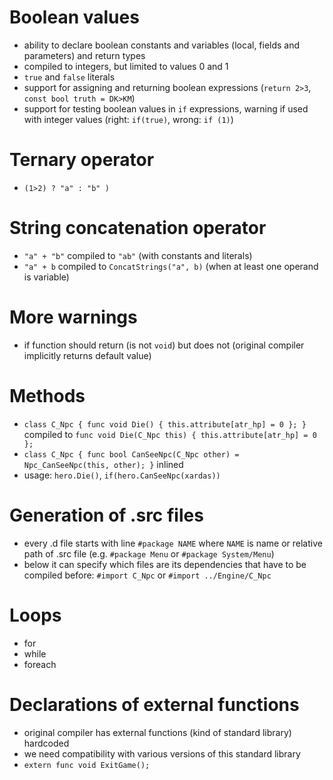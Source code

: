 # Boolean values
 - ability to declare boolean constants and variables (local, fields and parameters) and return types
 - compiled to integers, but limited to values 0 and 1
 - `true` and `false` literals
 - support for assigning and returning boolean expressions (`return 2>3`, `const bool truth = DK>KM`)
 - support for testing boolean values in `if` expressions, warning if used with integer values (right: `if(true)`, wrong: `if (1)`)

# Ternary operator
 - `(1>2) ? "a" : "b" )`

# String concatenation operator
 - `"a" + "b"` compiled to `"ab"` (with constants and literals)
 - `"a" + b` compiled to `ConcatStrings("a", b)` (when at least one operand is variable)

# More warnings
 - if function should return (is not `void`) but does not (original compiler implicitly returns default value)
 
# Methods
 - `class C_Npc { func void Die() { this.attribute[atr_hp] = 0 }; }` compiled to `func void Die(C_Npc this) { this.attribute[atr_hp] = 0 };`
 - `class C_Npc { func bool CanSeeNpc(C_Npc other) = Npc_CanSeeNpc(this, other); }` inlined
 - usage: `hero.Die()`, `if(hero.CanSeeNpc(xardas))`

# Generation of .src files
 - every .d file starts with line `#package NAME` where `NAME` is name or relative path of .src file (e.g. `#package Menu` or `#package System/Menu`)
 - below it can specify which files are its dependencies that have to be compiled before: `#import C_Npc` or `#import ../Engine/C_Npc`
 
# Loops
 - for
 - while
 - foreach

# Declarations of external functions
 - original compiler has external functions (kind of standard library) hardcoded
 - we need compatibility with various versions of this standard library
 - `extern func void ExitGame();`

